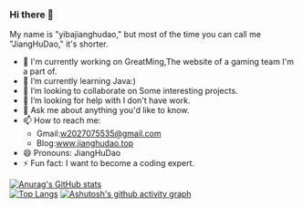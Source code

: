 ### Hi there 👋
My name is "yibajianghudao," but most of the time you can call me "JiangHuDao," it's shorter.  
- 🔭 I'm currently working on GreatMing,The website of a gaming team I'm a part of.
- 🌱 I’m currently learning Java:)
- 👯 I’m looking to collaborate on Some interesting projects.
- 🤔 I’m looking for help with I don't have work.
- 💬 Ask me about anything you'd like to know.
- 📫 How to reach me:
  - Gmail:w2027075535@gmail.com
  - Blog:www.jianghudao.top
- 😄 Pronouns: JiangHuDao
- ⚡ Fun fact: I want to become a coding expert.

[![Anurag's GitHub stats](https://github-readme-stats.vercel.app/api?username=yibajianghudao&count_private=true&show_icons=true&theme=monokai)](https://github.com/anuraghazra/github-readme-stats)  
[![Top Langs](https://github-readme-stats.vercel.app/api/top-langs/?username=yibajianghudao&layout=compact)](https://github.com/anuraghazra/github-readme-stats)
[![Ashutosh's github activity graph](https://github-readme-activity-graph.vercel.app/graph?username=yibajianghudao&theme=react)](https://github.com/ashutosh00710/github-readme-activity-graph)

<!--
**yibajianghudao/yibajianghudao** is a ✨ _special_ ✨ repository because its `README.md` (this file) appears on your GitHub profile.

Here are some ideas to get you started:

- 🔭 I’m currently working on ...
- 🌱 I’m currently learning ...
- 👯 I’m looking to collaborate on ...
- 🤔 I’m looking for help with ...
- 💬 Ask me about ...
- 📫 How to reach me: ...
- 😄 Pronouns: ...
- ⚡ Fun fact: ...
-->

